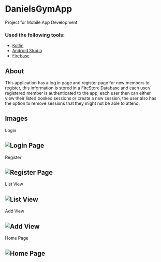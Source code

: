 # DanielsGymApp
Project for Mobile App Development

### Used the following tools: 

* [Kotlin](https://kotlinlang.org/)
* [Android Studio](https://developer.android.com/studio)
* [Firebase](https://firebase.google.com/docs/database)

## About
This application has a log in page and register page for new members to register, this information is stored in a FireStore Database and each user/ registered member is authenticated to the app, each user then can either view their listed booked sessions or create a new session, the user also has the option to remove sessions that they might not be able to attend. 
## Images

Login 
## ![Login Page](https://user-images.githubusercontent.com/62666691/117620411-625e6280-b168-11eb-8c6d-e742a361d430.png)


Register 
## ![Register Page](https://user-images.githubusercontent.com/62666691/117620523-74400580-b168-11eb-91cd-8c168b7ea8b4.png)


List View 
## ![List View](https://user-images.githubusercontent.com/62666691/117620569-81f58b00-b168-11eb-8311-e65b43de8d73.png)


Add View
## ![Add View](https://user-images.githubusercontent.com/62666691/117620612-8cb02000-b168-11eb-8646-20eb908ec38f.png)

Home Page
## ![Home Page](https://user-images.githubusercontent.com/62666691/117620662-9a65a580-b168-11eb-9003-b7a8b0864c3d.png)
